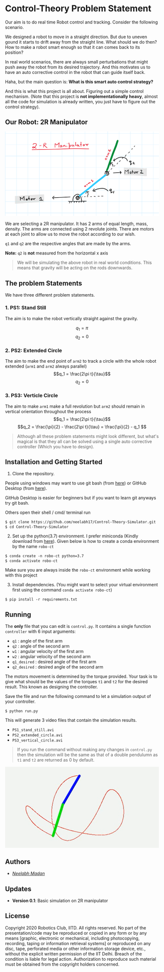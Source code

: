 # Control-Theory Problem Statement
Our aim is to do real time Robot control and tracking. Consider the following scenario.

We designed a robot to move in a straight direction. But due to uneven gound it starts to drift away from the straight line. What should we do then? How to make a robot smart enough so that it can comes back to its position? 

In real world scenarios, there are always small perturbations that might push away the robot from its desired trajectory. And this motivates us to have an auto corrective control in the robot that can guide itself back. 

Haha, but the main question is: **What is this smart auto control strategy?**

And this is what this project is all about. Figuring out a simple control mechanism. (Note that this project is **not implementationally heavy**, almost all the code for simulation is already written, you just have to figure out the control strategy).

## Our Robot: 2R Manipulator
<div align="center">

![2R Manipulator](resources/src/manipulator.png)
</div>

We are selecting a 2R manipulator. It has 2 arms of equal length, mass, density. The arms are connected using 2 revolute joints. There are motors at each joint to allow us to move the robot according to our wish. 

`q1` and `q2` are the respective angles that are made by the arms. 

**Note:** `q2` is **not** measured from the horizontal x axis

> We will be simulating the above robot in real world conditions. This means that gravity will be acting on the rods downwards.


## The problem Statements

We have three different problem statements.

### **1. PS1: Stand Still**
The aim is to make the robot vertically straight against the gravity.

$$q_1 = \pi$$
$$q_2 = 0$$

### **2. PS2: Extended Circle**
The aim to make the end point of `arm2` to track a circle with the whole robot extended (`arm1` and `arm2` always parallel)
$$q_1 = \frac{2\pi t}{\tau}$$
$$q_2 = 0$$

### **3. PS3: Verticle Circle**
The aim to make `arm1` make a full revolution but `arm2` should remain in vertical orientation throughout the process
$$q_1 = \frac{2\pi t}{\tau}$$
$$q_2 = \frac{\pi}{2} - \frac{2\pi t}{\tau} = \frac{\pi}{2} - q_1  $$



>Although all these problem statements might look different, but what's magical is that they all can be solved using a single auto corrective controller (Which you have to design).

## Installation and Getting Started

1. Clone the repository.

People using windows may want to use git bash (from [here](https://www.stanleyulili.com/git/how-to-install-git-bash-on-windows/)) or GitHub Desktop (from [here](https://desktop.github.com/)).

GitHub Desktop is easier for beginners but if you want to learn git anyways try git bash.

Others open their shell / cmd/ terminal run
```Shell
$ git clone https://github.com/neelabh17/Control-Theory-Simulator.git
$ cd Control-Theory-Simulator
```   

2. Set up the python(3.7) environment. I prefer miniconda (Kindly download from [here](https://docs.conda.io/en/latest/miniconda.html)). Given below is how to create a conda environment by the name `robo-ct`
```Shell
$ conda create -n robo-ct python=3.7
$ conda activate robo-ct
```   
Make sure you are always inside the `robo-ct` environment while working with this project 

3. Install dependencies. (You might want to select your virtual environment first using the command `conda activate robo-ct`)
```Shell
$ pip install -r requirements.txt
```    

## Running
The **only** file that you can edit is `control.py`. It contains a single function `controller` with 6 input arguments:

* `q1` : angle of the first arm
* `q2` : angle of the second arm
* `w1` : angular velocity of the first arm
* `w2` : angular velocity of the second arm
* `q1_desired` : desired angle of the first arm
* `q2_desired` : desired angle of the second arm

The motors movement is determined by the torque provided. Your task is to give what should be the values of the torques `t1` and `t2` for the desired result. This known as designing the controller.

Save the file and run the following command to let a simulation output of your controller. 

```Shell
$ python run.py
```    

This will generate 3 video files that contain the simulation results.
* `PS1_stand_still.avi`
* `PS2_extended_circle.avi` 
* `PS3_vertical_circle.avi` 



> If you run the command without making any changes in `control.py`  then the simulation will be the same as that of a double pendulumn as `t1` and `t2` are returned as 0 by default.

<div align="center">

![2R Manipulator](resources/src/double_pendulum.png)
</div>


## Authors
* [*Neelabh Madan*](https://github.com/neelabh17)


## Updates

* **Version 0.1**: Basic simulation on 2R manipulator 


## License
Copyright 2020 Robotics Club, IITD.  All rights reserved.
No part of the presentation/code may be reproduced or copied in any form or by any means [graphic, electronic or mechanical, including photocopying, recording, taping or information retrieval systems] or reproduced on any disc, tape, perforated media or other information storage device, etc., without the explicit written permission of the IIT Delhi. Breach of the condition is liable for legal action. Authorization to reproduce such material must be obtained from the copyright holders concerned. 
